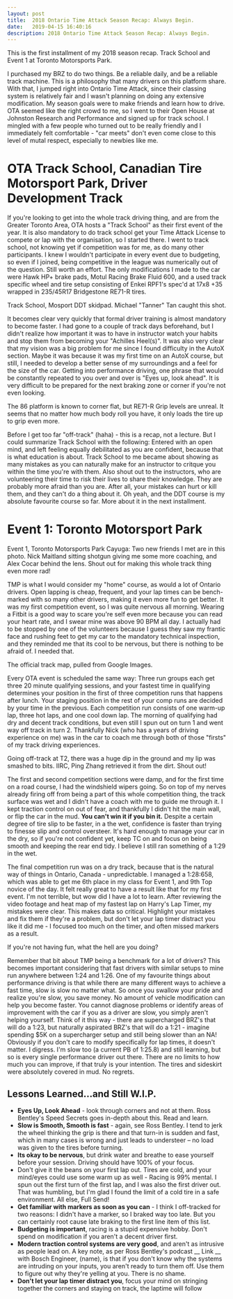 ```yaml
---
layout: post
title:  2018 Ontario Time Attack Season Recap: Always Begin.
date:   2019-04-15 16:40:16
description: 2018 Ontario Time Attack Season Recap: Always Begin.
---
```

This is the first installment of my 2018 season recap. Track School and Event 1 at Toronto Motorsports Park.

I purchased my BRZ to do two things. Be a reliable daily, and be a reliable track machine. This is a philosophy that many drivers on this platform share. With that, I jumped right into Ontario Time Attack, since their classing system is relatively fair and I wasn't planning on doing any extensive modification. My season goals were to make friends and learn how to drive. OTA seemed like the right crowd to me, so I went to their Open House at Johnston Research and Performance and signed up for track school. I mingled with a few people who turned out to be really friendly and I immediately felt comfortable - "car meets" don't even come close to this level of mutal respect, especially to newbies like me.

# OTA Track School, Canadian Tire Motorsport Park, Driver Development Track
If you're looking to get into the whole track driving thing, and are from the Greater Toronto Area, OTA hosts a "Track School" as their first event of the year. It is also mandatory to do track school get your Time Attack License to compete or lap with the organisation, so I started there. I went to track school, not knowing yet if competition was for me, as do many other participants. I knew I wouldn't participate in every event due to budgeting, so even if I joined, being competitive in the league was numerically out of the question. Still worth an effort. The only modifications I made to the car were Hawk HP+ brake pads, Motul Racing Brake Fluid 600, and a used track specific wheel and tire setup consisting of Enkei RPF1's spec'd at 17x8 +35 wrapped in 235/45R17 Bridgestone RE71-R tires.

Track School, Mosport DDT skidpad. Michael "Tanner" Tan caught this shot.

It becomes clear very quickly that formal driver training is almost mandatory to become faster. I had gone to a couple of track days beforehand, but I didn't realize how important it was to have in instructor watch your habits and stop them from becoming your "Achilles Heel(s)". It was also very clear that my vision was a big problem for me since I found difficulty in the AutoX section. Maybe it was because it was my first time on an AutoX course, but still, I needed to develop a better sense of my surroundings and a feel for the size of the car. Getting into performance driving, one phrase that would be constantly repeated to you over and over is "Eyes up, look ahead". It is very difficult to be prepared for the next braking zone or corner if you're not even looking.

The 86 platform is known to corner flat, but RE71-R Grip levels are unreal. It seems that no matter how much body roll you have, it only loads the tire up to grip even more.

Before I get too far "off-track" (haha) - this is a recap, not a lecture. But I could summarize Track School with the following: Entered with an open mind, and left feeling equally debilitated as you are confident, because that is what education is about. Track School to me became about showing as many mistakes as you can naturally make for an instructor to critque you within the time you're with them. Also shout out to the instructors, who are volunteering their time to risk their lives to share their knowledge. They are probably more afraid than you are. After all, your mistakes can hurt or kill them, and they can't do a thing about it. Oh yeah, and the DDT course is my absolute favourite course so far. More about it in the next installment.

# Event 1: Toronto Motorsport Park

Event 1, Toronto Motorsports Park Cayuga: Two new friends I met are in this photo. Nick Maitland sitting shotgun giving me some more coaching, and Alex Cocar behind the lens. Shout out for making this whole track thing even more rad!

TMP is what I would consider my "home" course, as would a lot of Ontario drivers. Open lapping is cheap, frequent, and your lap times can be bench-marked with so many other drivers, making it even more fun to get better. It was my first competition event, so I was quite nervous all morning. Wearing a Fitbit is a good way to scare you're self even more because you can read your heart rate, and I swear mine was above 90 BPM all day. I actually had to be stopped by one of the volunteers because I guess they saw my frantic face and rushing feet to get my car to the mandatory technical inspection, and they reminded me that its cool to be nervous, but there is nothing to be afraid of. I needed that.

The official track map, pulled from Google Images.

Every OTA event is scheduled the same way: Three run groups each get three 20 minute qualifying sessions, and your fastest time in qualifying determines your position in the first of three competition runs that happens after lunch. Your staging position in the rest of your comp runs are decided by your time in the previous. Each competition run consists of one warm-up lap, three hot laps, and one cool down lap. The morning of qualifying had dry and decent track conditions, but even still I spun out on turn 1 and went way off track in turn 2. Thankfully Nick (who has a years of driving experience on me) was in the car to coach me through both of those "firsts" of my track driving experiences.

Going off-track at T2, there was a huge dip in the ground and my lip was smashed to bits. IIRC, Ping Zhang retrieved it from the dirt. Shout out!

The first and second competition sections were damp, and for the first time on a road course, I had the windshield wipers going. So on top of my nerves already firing off from being a part of this whole competition thing, the track surface was wet and I didn't have a coach with me to guide me through it. I kept traction control on out of fear, and thankfully I didn't hit the main wall, or flip the car in the mud. __You can't win it if you bin it.__ Despite a certain degree of tire slip to be faster, in a the wet, confidence is faster than trying to finesse slip and control oversteer. It's hard enough to manage your car in the dry, so if you're not confident yet, keep TC on and focus on being smooth and keeping the rear end tidy. I believe I still ran something of a 1:29 in the wet.

The final competition run was on a dry track, because that is the natural way of things in Ontario, Canada - unpredictable. I managed a 1:28:658, which was able to get me 6th place in my class for Event 1, and 9th Top novice of the day. It felt really great to have a result like that for my first event. I'm not terrible, but wow did I have a lot to learn. After reviewing the video footage and heat map of my fastest lap on Harry's Lap Timer, my mistakes were clear. This makes data so critical. Highlight your mistakes and fix them if they're a problem, but don't let your lap timer distract you like it did me - I focused too much on the timer, and often missed markers as a result.

If you're not having fun, what the hell are you doing?

Remember that bit about TMP being a benchmark for a lot of drivers? This becomes important considering that fast drivers with similar setups to mine run anywhere between 1:24 and 1:26. One of my favourite things about performance driving is that while there are many different ways to achieve a fast time, slow is slow no matter what. So once you swallow your pride and realize you're slow, you save money. No amount of vehicle modification can help you become faster. You cannot diagnose problems or identify areas of improvement with the car if you as a driver are slow, you simply aren't helping yourself. Think of it this way - there are supercharged BRZ's that will do a 1:23, but naturally aspirated BRZ's that will do a 1:21 - imagine spending $5K on a supercharger setup and still being slower than an NA! Obviously if you don't care to modify specifically for lap times, it doesn't matter. I digress. I'm slow too (a current PB of 1:25.8) and still learning, but so is every single performance driver out there. There are no limits to how much you can improve, if that truly is your intention.
The tires and sideskirt were absolutely covered in mud. No regrets.

## Lessons Learned...and Still W.I.P.
*   __Eyes Up, Look Ahead__ -  look through corners and not at them. Ross Bentley's Speed Secrets goes in-depth about this. Read and learn.
*	__Slow is Smooth, Smooth is fast__ - again, see Ross Bentley. I tend to jerk the wheel thinking the grip is there and that turn-in is sudden and fast, which in many cases is wrong and just leads to understeer – no load was given to the tires before turning.
* __Its okay to be nervous__, but drink water and breathe to ease yourself before your session. Driving should have 100% of your focus.
* Don't give it the beans on your first lap out. Tires are cold, and your mind/eyes could use some warm up as well - Racing is 99% mental. I spun out the first turn of the first lap, and I was also the first driver out. That was humbling, but I'm glad I found the limit of a cold tire in a safe environment. All else, Full Send!
* __Get familiar with markers as soon as you can__ - I think I off-tracked for two reasons: I didn't have a marker, so I braked way too late. But you can certainly root cause late braking to the first line item of this list.
*	__Budgeting is important__, racing is a stupid expensive hobby. Don't spend on modification if you aren't a decent driver first.
*	__Modern traction control systems are very good__, and aren't as intrusive as people lead on. A key note, as per Ross Bentley's podcast __ Link __ with Bosch Engineer, (name), is that if you don't know why the systems are intruding on your inputs, you aren't ready to turn them off. Use them to figure out why they're yelling at you. There is no shame.
*	__Don't let your lap timer distract you__, focus your mind on stringing together the corners and staying on track, the laptime will follow

</div>
 


